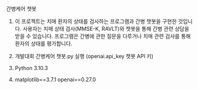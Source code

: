 간병케어 챗봇

1. 이 프로젝트는 치매 환자의 상태를 검사하는 프로그램과 간병 챗봇을 구현한 것입니다. 
사용자는 치매 상태 검사(MMSE-K, RAVLT)와 챗봇을 통해 간병 관련 상담을 받을 수 있습니다.
프로그램은 간병에 관한 질문을 다루거나 치매 관련 검사를 통해 환자의 상태를 평가합니다.

2. 개발대회 간병케어 챗봇.py 실행
(openai.api_key 챗봇 API 키)

3. Python 3.10.3

4. matplotlib==3.7.1
openai==0.27.0
